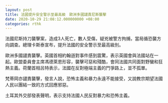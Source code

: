 ```yaml
---
layout: post
title: 法國提升安全警示至最高級　歐洲多國譴責尼斯襲擊
date: 2020-10-29 21:08:12.000000000 +08:00
categories: rthk
---
```


法國尼斯持刀襲擊案，造成3人死亡，數人受傷，疑兇被警方拘捕，當局循恐襲方向調查。總理卡斯泰宣布，提升法國的安全警示至最高級別。

歐洲多國譴責襲擊。英國首相約翰遜對事件感到震驚，表示英國會與法國站在一起。歐盟委員會主席馮德萊恩形容，襲擊可惡和殘酷，會同法國共同面對野蠻和狂熱主義。荷蘭首相呂特表示，法國在反對極端主義的鬥爭路上，並不孤單。

梵蒂岡亦譴責襲擊，發言人說，恐怖主義和暴力永遠不能接受，又說教宗期望法國人民以團結一致的方式回應邪惡。

土耳其外交部發表聲明，表示支持法國人民反對暴力和恐怖主義。
